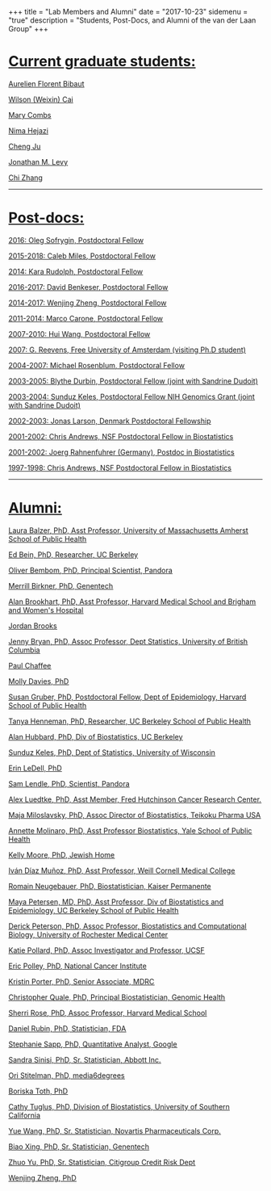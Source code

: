 +++
title = "Lab Members and Alumni"
date = "2017-10-23"
sidemenu = "true"
description = "Students, Post-Docs, and Alumni of the van der Laan Group"
+++

# <u>Current graduate students:<u/>

Aurelien Florent Bibaut

[Wilson (Weixin) Cai](https://www.stat.berkeley.edu/~wcai/)

Mary Combs

[Nima Hejazi](https://www.stat.berkeley.edu/~nhejazi/)

[Cheng Ju](http://www.stat.berkeley.edu/~cju/)

Jonathan M. Levy

Chi Zhang

---

# <u>Post-docs:<u/>

2016: Oleg Sofrygin, Postdoctoral Fellow

2015-2018: [Caleb Miles](https://calebhmiles.github.io/), Postdoctoral Fellow

2014: [Kara Rudolph](http://www.biostat.jhsph.edu/~krudolph/), Postdoctoral
Fellow

2016-2017: [David Benkeser](http://www.benkeserstatistics.com/), Postdoctoral
Fellow

2014-2017: Wenjing Zheng, Postdoctoral Fellow

2011-2014: [Marco Carone](http://www.marcocarone.com/), Postdoctoral Fellow

2007-2010: Hui Wang, Postdoctoral Fellow

2007: G. Reevens, Free University of Amsterdam (visiting Ph.D student)

2004-2007: [Michael Rosenblum](https://mrosenblumbiostat.wordpress.com/),
Postdoctoral Fellow

2003-2005: Blythe Durbin, Postdoctoral Fellow (joint with Sandrine Dudoit)

2003-2004: Sunduz Keles, Postdoctoral Fellow NIH Genomics Grant (joint with
Sandrine Dudoit)

2002-2003: Jonas Larson, Denmark Postdoctoral Fellowship

2001-2002: Chris Andrews, NSF Postdoctoral Fellow in Biostatistics

2001-2002: Joerg Rahnenfuhrer (Germany), Postdoc in Biostatistics

1997-1998: Chris Andrews, NSF Postdoctoral Fellow in Biostatistics

---

# <u>Alumni:<u/>

[Laura Balzer](https://www.umass.edu/sphhs/person/faculty/laura-b-balzer), PhD, 
Asst Professor, University of Massachusetts Amherst School of Public Health

Ed Bein, PhD, Researcher, UC Berkeley

[Oliver Bembom](https://www.linkedin.com/in/oliver-bembom-aa90533/), PhD,
Principal Scientist, Pandora

[Merrill Birkner](http://www.linkedin.com/pub/merrill-birkner/3/64/7b0), PhD,
Genentech

Alan Brookhart, PhD, Asst Professor, Harvard Medical School and Brigham and
Women's Hospital

Jordan Brooks

[Jenny Bryan](https://www.stat.ubc.ca/~jenny/), PhD, Assoc Professor, Dept
Statistics, University of British Columbia

Paul Chaffee

Molly Davies, PhD

Susan Gruber, PhD, Postdoctoral Fellow, Dept of Epidemiology, Harvard School of
Public Health

Tanya Henneman, PhD, Researcher, UC Berkeley School of Public Health

Alan Hubbard, PhD, Div of Biostatistics, UC Berkeley

[Sunduz Keles](http://www.sunduzkeles.org/), PhD, Dept of Statistics, University
of Wisconsin

Erin LeDell, PhD

[Sam Lendle](https://www.linkedin.com/in/samlendle/), PhD, Scientist, Pandora

[Alex Luedtke](http://www.alexluedtke.com/), PhD, Asst Member, Fred Hutchinson
Cancer Research Center.

Maja Miloslavsky, PhD, Assoc Director of Biostatistics, Teikoku Pharma USA

Annette Molinaro, PhD, Asst Professor Biostatistics, Yale School of Public
Health

Kelly Moore, PhD, Jewish Home

[Iván Díaz Muñoz](http://vivo.med.cornell.edu/display/cwid-ild2005), PhD, Asst
Professor, Weill Cornell Medical College

Romain Neugebauer, PhD, Biostatistician, Kaiser Permanente

Maya Petersen, MD, PhD, Asst Professor, Div of Biostatistics and Epidemiology,
UC Berkeley School of Public Health

Derick Peterson, PhD, Assoc Professor, Biostatistics and Computational Biology,
University of Rochester Medical Center

Katie Pollard, PhD, Assoc Investigator and Professor, UCSF

Eric Polley, PhD, National Cancer Institute

Kristin Porter, PhD, Senior Associate, MDRC

Christopher Quale, PhD, Principal Biostatistician, Genomic Health

[Sherri Rose](http://drsherrirose.com/), PhD, Assoc Professor, Harvard Medical
School

Daniel Rubin, PhD, Statistician, FDA

[Stephanie Sapp](http://www.stephaniesapp.com/), PhD, Quantitative Analyst,
Google

Sandra Sinisi, PhD, Sr. Statistician, Abbott Inc.

Ori Stitelman, PhD, media6degrees

Boriska Toth, PhD

Cathy Tuglus, PhD, Division of Biostatistics, University of Southern California

Yue Wang, PhD, Sr. Statistician, Novartis Pharmaceuticals Corp.

Biao Xing, PhD, Sr. Statistician, Genentech

Zhuo Yu, PhD, Sr. Statistician, Citigroup Credit Risk Dept

[Wenjing Zheng](https://www.linkedin.com/in/wenjing-zheng-3b779452/), PhD

